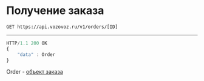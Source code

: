 # Получение заказа

`GET https://api.vozovoz.ru/v1/orders/[ID]`

---

```js
HTTP/1.1 200 OK
{
    "data" : Order
}
```
Order - [объект заказа](orders_object.md)
